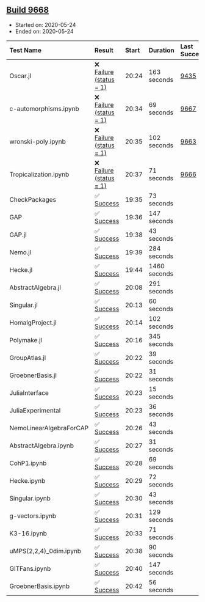 ## [Build 9668](https://oscarci.mathematik.uni-kl.de/job/oscar/9668/)

* Started on: 2020-05-24
* Ended on: 2020-05-24

| Test Name    | Result | Start | Duration | Last Success | First Failure |
|:-------------|:-------|:------|:---------|:-------------|:--------------|
| Oscar.jl | ❌ [Failure (status = 1)](https://oscarci.mathematik.uni-kl.de/job/oscar/9668/artifact/logs/build-9668/Oscar.jl.log) | 20:24 | 163 seconds | [9435](https://oscarci.mathematik.uni-kl.de/job/oscar/9435/) | [9436](https://oscarci.mathematik.uni-kl.de/job/oscar/9436/) |
| c-automorphisms.ipynb | ❌ [Failure (status = 1)](https://oscarci.mathematik.uni-kl.de/job/oscar/9668/artifact/logs/build-9668/c-automorphisms.ipynb.log) | 20:34 | 69 seconds | [9667](https://oscarci.mathematik.uni-kl.de/job/oscar/9667/) | [9668](https://oscarci.mathematik.uni-kl.de/job/oscar/9668/) |
| wronski-poly.ipynb | ❌ [Failure (status = 1)](https://oscarci.mathematik.uni-kl.de/job/oscar/9668/artifact/logs/build-9668/wronski-poly.ipynb.log) | 20:35 | 102 seconds | [9663](https://oscarci.mathematik.uni-kl.de/job/oscar/9663/) | [9664](https://oscarci.mathematik.uni-kl.de/job/oscar/9664/) |
| Tropicalization.ipynb | ❌ [Failure (status = 1)](https://oscarci.mathematik.uni-kl.de/job/oscar/9668/artifact/logs/build-9668/Tropicalization.ipynb.log) | 20:37 | 71 seconds | [9666](https://oscarci.mathematik.uni-kl.de/job/oscar/9666/) | [9667](https://oscarci.mathematik.uni-kl.de/job/oscar/9667/) |
| CheckPackages | ✅ [Success](https://oscarci.mathematik.uni-kl.de/job/oscar/9668/artifact/logs/build-9668/CheckPackages.log) | 19:35 | 73 seconds |  |  |
| GAP | ✅ [Success](https://oscarci.mathematik.uni-kl.de/job/oscar/9668/artifact/logs/build-9668/GAP.log) | 19:36 | 147 seconds |  |  |
| GAP.jl | ✅ [Success](https://oscarci.mathematik.uni-kl.de/job/oscar/9668/artifact/logs/build-9668/GAP.jl.log) | 19:38 | 43 seconds |  |  |
| Nemo.jl | ✅ [Success](https://oscarci.mathematik.uni-kl.de/job/oscar/9668/artifact/logs/build-9668/Nemo.jl.log) | 19:39 | 284 seconds |  |  |
| Hecke.jl | ✅ [Success](https://oscarci.mathematik.uni-kl.de/job/oscar/9668/artifact/logs/build-9668/Hecke.jl.log) | 19:44 | 1460 seconds |  |  |
| AbstractAlgebra.jl | ✅ [Success](https://oscarci.mathematik.uni-kl.de/job/oscar/9668/artifact/logs/build-9668/AbstractAlgebra.jl.log) | 20:08 | 291 seconds |  |  |
| Singular.jl | ✅ [Success](https://oscarci.mathematik.uni-kl.de/job/oscar/9668/artifact/logs/build-9668/Singular.jl.log) | 20:13 | 60 seconds |  |  |
| HomalgProject.jl | ✅ [Success](https://oscarci.mathematik.uni-kl.de/job/oscar/9668/artifact/logs/build-9668/HomalgProject.jl.log) | 20:14 | 102 seconds |  |  |
| Polymake.jl | ✅ [Success](https://oscarci.mathematik.uni-kl.de/job/oscar/9668/artifact/logs/build-9668/Polymake.jl.log) | 20:16 | 345 seconds |  |  |
| GroupAtlas.jl | ✅ [Success](https://oscarci.mathematik.uni-kl.de/job/oscar/9668/artifact/logs/build-9668/GroupAtlas.jl.log) | 20:22 | 39 seconds |  |  |
| GroebnerBasis.jl | ✅ [Success](https://oscarci.mathematik.uni-kl.de/job/oscar/9668/artifact/logs/build-9668/GroebnerBasis.jl.log) | 20:22 | 31 seconds |  |  |
| JuliaInterface | ✅ [Success](https://oscarci.mathematik.uni-kl.de/job/oscar/9668/artifact/logs/build-9668/JuliaInterface.log) | 20:23 | 15 seconds |  |  |
| JuliaExperimental | ✅ [Success](https://oscarci.mathematik.uni-kl.de/job/oscar/9668/artifact/logs/build-9668/JuliaExperimental.log) | 20:23 | 36 seconds |  |  |
| NemoLinearAlgebraForCAP | ✅ [Success](https://oscarci.mathematik.uni-kl.de/job/oscar/9668/artifact/logs/build-9668/NemoLinearAlgebraForCAP.log) | 20:26 | 43 seconds |  |  |
| AbstractAlgebra.ipynb | ✅ [Success](https://oscarci.mathematik.uni-kl.de/job/oscar/9668/artifact/logs/build-9668/AbstractAlgebra.ipynb.log) | 20:27 | 31 seconds |  |  |
| CohP1.ipynb | ✅ [Success](https://oscarci.mathematik.uni-kl.de/job/oscar/9668/artifact/logs/build-9668/CohP1.ipynb.log) | 20:28 | 69 seconds |  |  |
| Hecke.ipynb | ✅ [Success](https://oscarci.mathematik.uni-kl.de/job/oscar/9668/artifact/logs/build-9668/Hecke.ipynb.log) | 20:29 | 72 seconds |  |  |
| Singular.ipynb | ✅ [Success](https://oscarci.mathematik.uni-kl.de/job/oscar/9668/artifact/logs/build-9668/Singular.ipynb.log) | 20:30 | 43 seconds |  |  |
| g-vectors.ipynb | ✅ [Success](https://oscarci.mathematik.uni-kl.de/job/oscar/9668/artifact/logs/build-9668/g-vectors.ipynb.log) | 20:31 | 129 seconds |  |  |
| K3-16.ipynb | ✅ [Success](https://oscarci.mathematik.uni-kl.de/job/oscar/9668/artifact/logs/build-9668/K3-16.ipynb.log) | 20:33 | 71 seconds |  |  |
| uMPS(2,2,4)_0dim.ipynb | ✅ [Success](https://oscarci.mathematik.uni-kl.de/job/oscar/9668/artifact/logs/build-9668/uMPS-2-2-4-_0dim.ipynb.log) | 20:38 | 90 seconds |  |  |
| GITFans.ipynb | ✅ [Success](https://oscarci.mathematik.uni-kl.de/job/oscar/9668/artifact/logs/build-9668/GITFans.ipynb.log) | 20:40 | 147 seconds |  |  |
| GroebnerBasis.ipynb | ✅ [Success](https://oscarci.mathematik.uni-kl.de/job/oscar/9668/artifact/logs/build-9668/GroebnerBasis.ipynb.log) | 20:42 | 56 seconds |  |  |
